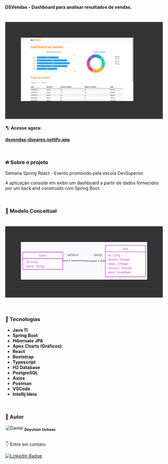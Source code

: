 #### DSVendas - Dashboard para analisar resultados de vendas.


<h1 style="padding: 50px; background: #333333;">
    <img alt="site dsvendas" title="#site dsvendas" src="assets/dashboard.PNG" width=360px/>
</h1>

🌎 **Acesse agora:**

<a href="https://dsvendas-dsoares.netlify.app/dashboard" target="_blank" title="acessar o site"><strong>dsvendas-dsoares.netlify.app</strong></a>

<br />

### 🔥 Sobre o projeto

Semana Spring React - Evento promovido pela escola DevSuperior.

A aplicação consiste em exibir um dashboard a partir de dados fornecidos por um back end construído com Spring Boot.

<br />

### :space_invader: Modelo Conceitual

<h1 style="padding: 50px; background: #333333;">
    <img alt="modelo conceitual dsvendas" title="#modelo conceitual dsvendas" src="assets/modelo-conceitual.png" width=480px/>
</h1>

<br />

### 🤖 Tecnologias


- **Java 11**
- **Spring Boot**
- **Hibernate JPA**
- **Apex Charts (Gráficos)**
- **React**
- **Bootstrap**
- **Typescript**
- **H2 Database**
- **PostgreSQL**
- **Axios**
- **Postman**
- **VSCode**
- **Intellij Ideia**

<br />

### 💎 Autor

<img style="border-radius: 40px" src="https://avatars.githubusercontent.com/u/56098033?v=4" width="100px;" alt="Daniel"/>
<sub><strong>Deyvison Uchoao</strong></sub></a>

<br/>
<br/>

:point_down: Entre em contato.
<br/>

[![Linkedin Badge](https://img.shields.io/badge/-LinkedIn-blue?style=for-the-badge&logo=Linkedin&logoColor=white&link=https://www.linkedin.com/in/biacoelho)](https://www.linkedin.com/in/daniel-soares-857704132/)
